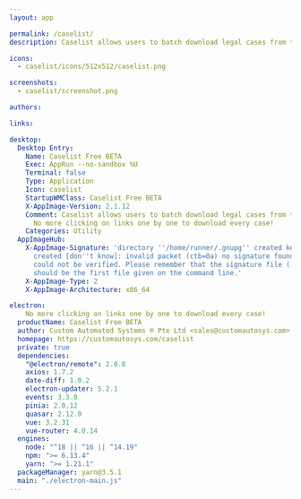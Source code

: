 ```yaml
---
layout: app

permalink: /caselist/
description: Caselist allows users to batch download legal cases from the Internet. No more clicking on links one by one to download every case!

icons:
  - caselist/icons/512x512/caselist.png

screenshots:
  - caselist/screenshot.png

authors:

links:

desktop:
  Desktop Entry:
    Name: Caselist Free BETA
    Exec: AppRun --no-sandbox %U
    Terminal: false
    Type: Application
    Icon: caselist
    StartupWMClass: Caselist Free BETA
    X-AppImage-Version: 2.1.12
    Comment: Caselist allows users to batch download legal cases from the Internet.
      No more clicking on links one by one to download every case!
    Categories: Utility
  AppImageHub:
    X-AppImage-Signature: 'directory ''/home/runner/.gnupg'' created keybox ''/home/runner/.gnupg/pubring.kbx''
      created [don''t know]: invalid packet (ctb=0a) no signature found the signature
      could not be verified. Please remember that the signature file (.sig or .asc)
      should be the first file given on the command line.'
    X-AppImage-Type: 2
    X-AppImage-Architecture: x86_64

electron:
    No more clicking on links one by one to download every case!
  productName: Caselist Free BETA
  author: Custom Automated Systems ® Pte Ltd <sales@customautosys.com>
  homepage: https://customautosys.com/caselist
  private: true
  dependencies:
    "@electron/remote": 2.0.8
    axios: 1.7.2
    date-diff: 1.0.2
    electron-updater: 5.2.1
    events: 3.3.0
    pinia: 2.0.12
    quasar: 2.12.0
    vue: 3.2.31
    vue-router: 4.0.14
  engines:
    node: "^18 || ^16 || ^14.19"
    npm: ">= 6.13.4"
    yarn: ">= 1.21.1"
  packageManager: yarn@3.5.1
  main: "./electron-main.js"
---
```

